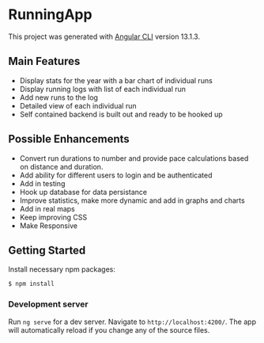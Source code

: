 # RunningApp

This project was generated with [Angular CLI](https://github.com/angular/angular-cli) version 13.1.3.

## Main Features

- Display stats for the year with a bar chart of individual runs
- Display running logs with list of each individual run
- Add new runs to the log
- Detailed view of each individual run
- Self contained backend is built out and ready to be hooked up

## Possible Enhancements

- Convert run durations to number and provide pace calculations based on distance and duration.
- Add ability for different users to login and be authenticated
- Add in testing
- Hook up database for data persistance
- Improve statistics, make more dynamic and add in graphs and charts
- Add in real maps
- Keep improving CSS
- Make Responsive


## Getting Started 

Install necessary npm packages:

```bash
$ npm install
```

### Development server
Run `ng serve` for a dev server. Navigate to `http://localhost:4200/`. The app will automatically reload if you change any of the source files.



